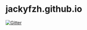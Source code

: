 # jackyfzh.github.io

[![Gitter](https://badges.gitter.im/jacky-blog/jacky-blog.svg)](https://gitter.im/jacky-blog/jacky-blog?utm_source=badge&utm_medium=badge&utm_campaign=pr-badge&utm_content=badge)